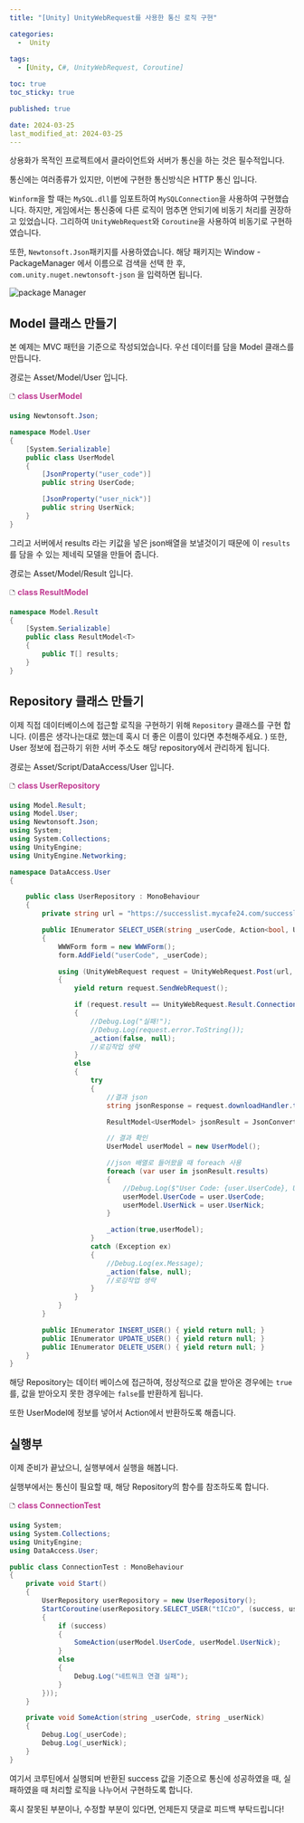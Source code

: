 ```yaml
---
title: "[Unity] UnityWebRequest를 사용한 통신 로직 구현"

categories:
  -  Unity
  
tags:
  - [Unity, C#, UnityWebRequest, Coroutine]

toc: true
toc_sticky: true

published: true

date: 2024-03-25
last_modified_at: 2024-03-25
---
```



상용화가 목적인 프로젝트에서 클라이언트와 서버가 통신을 하는 것은 필수적입니다.

통신에는 여러종류가 있지만, 이번에 구현한 통신방식은 HTTP 통신 입니다.

`Winform`을 할 때는 `MySQL.dll`를 임포트하여 `MySQLConnection`을 사용하여 구현했습니다. 하지만, 게임에서는 통신중에 다른 로직이 멈추면 안되기에 비동기 처리를 권장하고 있었습니다. 그리하여 
`UnityWebRequest`와 `Coroutine`을 사용하여 비동기로 구현하였습니다.

또한, `Newtonsoft.Json`패키지를 사용하였습니다. 해당 패키지는 Window - PackageManager 에서 이름으로 검색을 선택 한 후, `com.unity.nuget.newtonsoft-json` 을 입력하면 됩니다.

![package Manager](/images/Pasted%20image%2020240325132253.png)

## Model 클래스 만들기

본 예제는 MVC 패턴을 기준으로 작성되었습니다. 우선 데이터를 담을 Model 클래스를 만듭니다.

경로는 Asset/Model/User 입니다.

🗅 **<span style="color: #c03a92">class UserModel</span>**
```cs
using Newtonsoft.Json;

namespace Model.User
{
    [System.Serializable]
    public class UserModel
    {
        [JsonProperty("user_code")]
        public string UserCode;

        [JsonProperty("user_nick")]
        public string UserNick;
    }
}
```

그리고 서버에서 results 라는 키값을 넣은 json배열을 보낼것이기 때문에 이 `results` 를 담을 수 있는 제네릭 모델을 만들어 줍니다.

경로는 Asset/Model/Result 입니다.

🗅 **<span style="color: #c03a92">class ResultModel</span>**
```cs
namespace Model.Result
{
    [System.Serializable]
    public class ResultModel<T>
    {
        public T[] results;
    }
}
```

## Repository 클래스 만들기

이제 직접 데이터베이스에 접근할 로직을 구현하기 위해 `Repository` 클래스를 구현 합니다.
(이름은 생각나는대로 했는데 혹시 더 좋은 이름이 있다면 추천해주세요. )
또한, User 정보에 접근하기 위한 서버 주소도 해당 repository에서 관리하게 됩니다.

경로는 Asset/Script/DataAccess/User 입니다.

🗅 **<span style="color: #c03a92">class UserRepository</span>**
```cs
using Model.Result;
using Model.User;
using Newtonsoft.Json;
using System;
using System.Collections;
using UnityEngine;
using UnityEngine.Networking;

namespace DataAccess.User
{

    public class UserRepository : MonoBehaviour
    {
        private string url = "https://successlist.mycafe24.com/successlist/php/SELECT_USER.php";

        public IEnumerator SELECT_USER(string _userCode, Action<bool, UserModel> _action)
        {
            WWWForm form = new WWWForm();
            form.AddField("userCode", _userCode);

            using (UnityWebRequest request = UnityWebRequest.Post(url, form))
            {
                yield return request.SendWebRequest();

                if (request.result == UnityWebRequest.Result.ConnectionError || request.result == UnityWebRequest.Result.ProtocolError)
                {
                    //Debug.Log("실패!");
                    //Debug.Log(request.error.ToString());
                    _action(false, null);
                    //로깅작업 생략
                }
                else
                {
                    try
                    {
                        //결과 json
                        string jsonResponse = request.downloadHandler.text;

                        ResultModel<UserModel> jsonResult = JsonConvert.DeserializeObject<ResultModel<UserModel>>(jsonResponse);

                        // 결과 확인
                        UserModel userModel = new UserModel();

                        //json 배열로 들어왔을 때 foreach 사용
                        foreach (var user in jsonResult.results)
                        {
                            //Debug.Log($"User Code: {user.UserCode}, User Nick: {user.UserNick}");
                            userModel.UserCode = user.UserCode;
                            userModel.UserNick = user.UserNick;
                        }

                        _action(true,userModel);
                    }
                    catch (Exception ex)
                    {
                        //Debug.Log(ex.Message);
                        _action(false, null);
                        //로깅작업 생략
                    }
                }
            }
        }

        public IEnumerator INSERT_USER() { yield return null; }
        public IEnumerator UPDATE_USER() { yield return null; }
        public IEnumerator DELETE_USER() { yield return null; }
    }
}

```


해당 Repository는 데이터 베이스에 접근하여, 정상적으로 값을 받아온 경우에는 `true`를, 값을 받아오지 못한 경우에는 `false`를 반환하게 됩니다.

또한 UserModel에 정보를 넣어서 Action에서 반환하도록 해줍니다.

## 실행부

이제 준비가 끝났으니, 실행부에서 실행을 해봅니다.

실행부에서는 통신이 필요할 때, 해당 Repository의 함수를 참조하도록 합니다.

🗅 **<span style="color: #c03a92">class ConnectionTest</span>**
```cs
using System;
using System.Collections;
using UnityEngine;
using DataAccess.User;

public class ConnectionTest : MonoBehaviour
{
    private void Start()
    {
        UserRepository userRepository = new UserRepository();
        StartCoroutine(userRepository.SELECT_USER("tICzO", (success, userModel) =>
        {              
            if (success)
            {
                SomeAction(userModel.UserCode, userModel.UserNick);
            }
            else
            {
                Debug.Log("네트워크 연결 실패");
            }
        }));
    }

    private void SomeAction(string _userCode, string _userNick)
    {
        Debug.Log(_userCode);
        Debug.Log(_userNick);
    }
}

```

여기서 코루틴에서 실행되며 반환된 success 값을 기준으로 통신에 성공하였을 때, 실패하였을 때 처리할 로직을 나누어서 구현하도록 합니다.

혹시 잘못된 부분이나, 수정할 부분이 있다면, 언제든지 댓글로 피드백 부탁드립니다!
